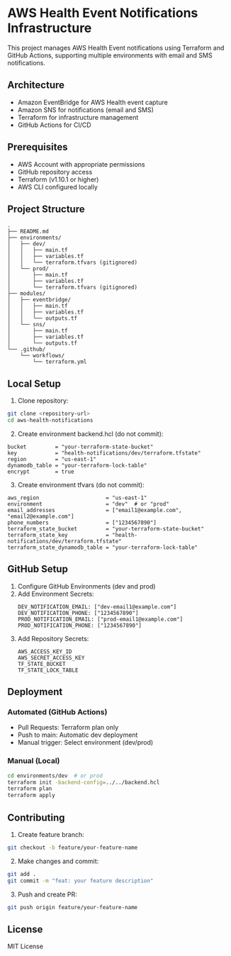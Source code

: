 # AWS Health Event Notifications Infrastructure

This project manages AWS Health Event notifications using Terraform and GitHub Actions, supporting multiple environments with email and SMS notifications.

## Architecture

- Amazon EventBridge for AWS Health event capture
- Amazon SNS for notifications (email and SMS)
- Terraform for infrastructure management
- GitHub Actions for CI/CD

## Prerequisites

- AWS Account with appropriate permissions
- GitHub repository access
- Terraform (v1.10.1 or higher)
- AWS CLI configured locally

## Project Structure

```
.
├── README.md
├── environments/
│   ├── dev/
│   │   ├── main.tf
│   │   ├── variables.tf
│   │   └── terraform.tfvars (gitignored)
│   └── prod/
│       ├── main.tf
│       ├── variables.tf
│       └── terraform.tfvars (gitignored)
├── modules/
│   ├── eventbridge/
│   │   ├── main.tf
│   │   ├── variables.tf
│   │   └── outputs.tf
│   └── sns/
│       ├── main.tf
│       ├── variables.tf
│       └── outputs.tf
└── .github/
    └── workflows/
        └── terraform.yml
```

## Local Setup

1. Clone repository:

```bash
git clone <repository-url>
cd aws-health-notifications
```

2. Create environment backend.hcl (do not commit):

```hcl
bucket         = "your-terraform-state-bucket"
key            = "health-notifications/dev/terraform.tfstate"
region         = "us-east-1"
dynamodb_table = "your-terraform-lock-table"
encrypt        = true
```

3. Create environment tfvars (do not commit):

```hcl
aws_region                     = "us-east-1"
environment                    = "dev"  # or "prod"
email_addresses                = ["email1@example.com", "email2@example.com"]
phone_numbers                  = ["1234567890"]
terraform_state_bucket         = "your-terraform-state-bucket"
terraform_state_key            = "health-notifications/dev/terraform.tfstate"
terraform_state_dynamodb_table = "your-terraform-lock-table"
```

## GitHub Setup

1. Configure GitHub Environments (dev and prod)
2. Add Environment Secrets:
   ```
   DEV_NOTIFICATION_EMAIL: ["dev-email1@example.com"]
   DEV_NOTIFICATION_PHONE: ["1234567890"]
   PROD_NOTIFICATION_EMAIL: ["prod-email1@example.com"]
   PROD_NOTIFICATION_PHONE: ["1234567890"]
   ```
3. Add Repository Secrets:
   ```
   AWS_ACCESS_KEY_ID
   AWS_SECRET_ACCESS_KEY
   TF_STATE_BUCKET
   TF_STATE_LOCK_TABLE
   ```

## Deployment

### Automated (GitHub Actions)

- Pull Requests: Terraform plan only
- Push to main: Automatic dev deployment
- Manual trigger: Select environment (dev/prod)

### Manual (Local)

```bash
cd environments/dev  # or prod
terraform init -backend-config=../../backend.hcl
terraform plan
terraform apply
```

## Contributing

1. Create feature branch:

```bash
git checkout -b feature/your-feature-name
```

2. Make changes and commit:

```bash
git add .
git commit -m "feat: your feature description"
```

3. Push and create PR:

```bash
git push origin feature/your-feature-name
```

## License

MIT License
